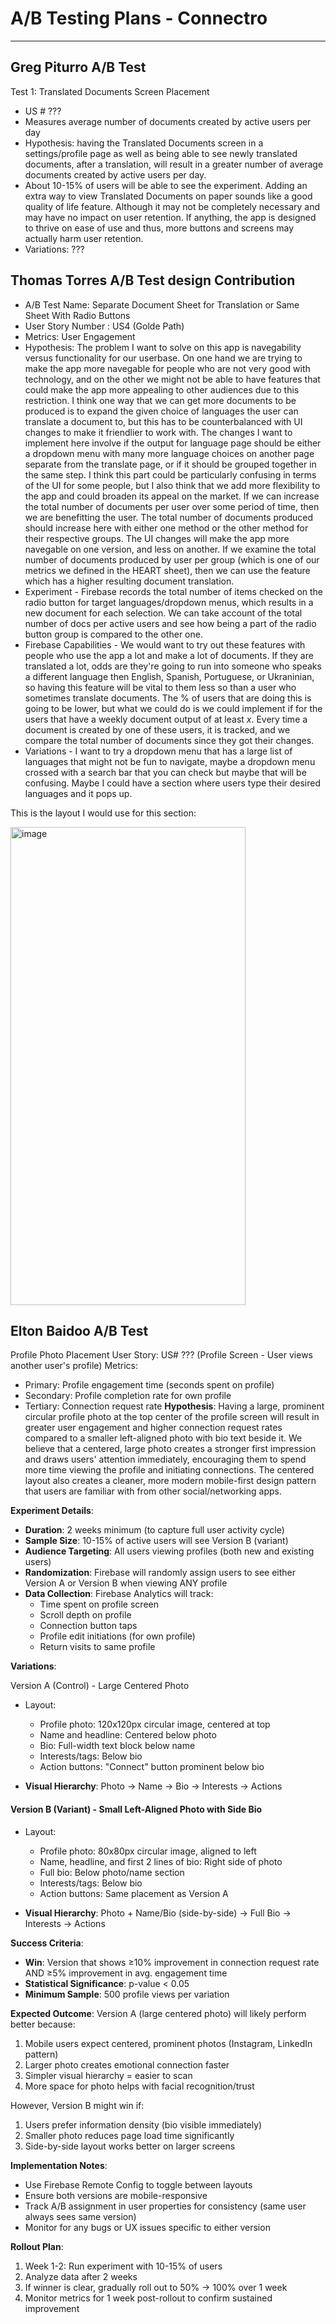 # A/B Testing Plans - Connectro
---

## Greg Piturro A/B Test
Test 1: Translated Documents Screen Placement
- US # ???
- Measures average number of documents created by active users per day
- Hypothesis: having the Translated Documents screen in a settings/profile page as well as being able to see newly translated documents, after a translation, will result in a greater number of average documents created by active users per day.
- About 10-15% of users will be able to see the experiment. Adding an extra way to view Translated Documents on paper sounds like a good quality of life feature. Although it may not be completely necessary and may have no impact on user retention. If anything, the app is designed to thrive on ease of use and thus, more buttons and screens may actually harm user retention.
- Variations: ???

## Thomas Torres A/B Test design Contribution
* A/B Test Name: Separate Document Sheet for Translation or Same Sheet With Radio Buttons
* User Story Number : US4 (Golde Path)
* Metrics: User Engagement
* Hypothesis: The problem I want to solve on this app is navegability versus functionality for our userbase. On one hand we are trying to make the app more navegable for people who are not very good with technology, and on the other we might not be able to have features that could make the app more appealing to other audiences due to this restriction. I think one way that we can get more documents to be produced is to expand the given choice of languages the user can translate a document to, but this has to be counterbalanced with UI changes to make it friendlier to work with. The changes I want to implement here involve if the output for language page should be either a dropdown menu with many more language choices on another page separate from the translate page, or if it should be grouped together in the same step.  I think this part could be particularly confusing in terms of the UI for some people, but I also think that we add more flexibility to the app and could broaden its appeal on the market.  If we can increase the total number of documents per user over some period of time, then we are benefitting the user. The total number of documents produced should increase here with either one method or the other method for their respective groups. The UI changes will make the app more navegable on one version, and less on another. If we examine the total number of documents produced by user per group (which is one of our metrics we defined in the HEART sheet), then we can use the feature which has a higher resulting document translation.
* Experiment - Firebase records the total number of items checked on the radio button for target languages/dropdown menus, which results in a new document for each selection. We can take account of the total number of docs per active users and see how being a part of the radio button group is compared to the other one.
* Firebase Capabilities - We would want to try out these features with people who use the app a lot and make a lot of documents. If they are translated a lot, odds are they're going to run into someone who speaks a different language then English, Spanish, Portuguese, or Ukraninian, so having this feature will be vital to them less so than a user who sometimes translate documents. The % of users that are doing this is going to be lower, but what we could do is we could implement if for the users that have a weekly document output of at least $x$. Every time a document is created by one of these users, it is tracked, and we compare the total number of documents since they got their changes.  
* Variations - I want to try a dropdown menu that has a large list of languages that might not be fun to navigate, maybe a dropdown menu crossed with a search bar that you can check but maybe that will be confusing. Maybe I could have a section where users type their desired languages and it pops up.

This is the layout I would use for this section:

<img width="376" height="765" alt="image" src="https://github.com/user-attachments/assets/fe1dfde5-3142-446c-b629-cbbcfbff426c" />

## Elton Baidoo A/B Test

Profile Photo Placement
User Story: US# ??? (Profile Screen - User views another user's profile)
Metrics: 
- Primary: Profile engagement time (seconds spent on profile)
- Secondary: Profile completion rate for own profile
- Tertiary: Connection request rate
**Hypothesis**: 
Having a large, prominent circular profile photo at the top center of the profile screen will result in greater user engagement and higher connection request rates compared to a smaller left-aligned photo with bio text beside it. We believe that a centered, large photo creates a stronger first impression and draws users' attention immediately, encouraging them to spend more time viewing the profile and initiating connections. The centered layout also creates a cleaner, more modern mobile-first design pattern that users are familiar with from other social/networking apps.

**Experiment Details**:
- **Duration**: 2 weeks minimum (to capture full user activity cycle)
- **Sample Size**: 10-15% of active users will see Version B (variant)
- **Audience Targeting**: All users viewing profiles (both new and existing users)
- **Randomization**: Firebase will randomly assign users to see either Version A or Version B when viewing ANY profile
- **Data Collection**: Firebase Analytics will track:
  - Time spent on profile screen
  - Scroll depth on profile
  - Connection button taps
  - Profile edit initiations (for own profile)
  - Return visits to same profile

**Variations**:

 Version A (Control) - Large Centered Photo
- Layout: 
  - Profile photo: 120x120px circular image, centered at top
  - Name and headline: Centered below photo
  - Bio: Full-width text block below name
  - Interests/tags: Below bio
  - Action buttons: "Connect" button prominent below bio
  
- **Visual Hierarchy**: Photo → Name → Bio → Interests → Actions

#### Version B (Variant) - Small Left-Aligned Photo with Side Bio
- Layout:
  - Profile photo: 80x80px circular image, aligned to left
  - Name, headline, and first 2 lines of bio: Right side of photo
  - Full bio: Below photo/name section
  - Interests/tags: Below bio
  - Action buttons: Same placement as Version A

- **Visual Hierarchy**: Photo + Name/Bio (side-by-side) → Full Bio → Interests → Actions

**Success Criteria**:
- **Win**: Version that shows ≥10% improvement in connection request rate AND ≥5% improvement in avg. engagement time
- **Statistical Significance**: p-value < 0.05
- **Minimum Sample**: 500 profile views per variation

**Expected Outcome**:
Version A (large centered photo) will likely perform better because:
1. Mobile users expect centered, prominent photos (Instagram, LinkedIn pattern)
2. Larger photo creates emotional connection faster
3. Simpler visual hierarchy = easier to scan
4. More space for photo helps with facial recognition/trust

However, Version B might win if:
1. Users prefer information density (bio visible immediately)
2. Smaller photo reduces page load time significantly
3. Side-by-side layout works better on larger screens

**Implementation Notes**:
- Use Firebase Remote Config to toggle between layouts
- Ensure both versions are mobile-responsive
- Track A/B assignment in user properties for consistency (same user always sees same version)
- Monitor for any bugs or UX issues specific to either version

**Rollout Plan**:
1. Week 1-2: Run experiment with 10-15% of users
2. Analyze data after 2 weeks
3. If winner is clear, gradually roll out to 50% → 100% over 1 week
4. Monitor metrics for 1 week post-rollout to confirm sustained improvement
